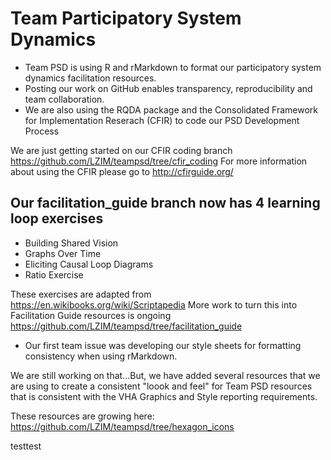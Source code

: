 # Team Participatory System Dynamics 

* Team PSD is using R and rMarkdown to format our participatory system dynamics facilitation resources.
* Posting our work on GitHub enables transparency, reproducibility and team collaboration.
* We are also using the RQDA package and the Consolidated Framework for Implementation Reserach (CFIR) to code our PSD Development Process

We are just getting started on our CFIR coding branch https://github.com/LZIM/teampsd/tree/cfir_coding
For more information about using the CFIR please go to http://cfirguide.org/

## Our facilitation_guide branch now has 4 learning loop exercises 

* Building Shared Vision
* Graphs Over Time 
* Eliciting Causal Loop Diagrams
* Ratio Exercise

These exercises are adapted from https://en.wikibooks.org/wiki/Scriptapedia
More work to turn this into Facilitation Guide resources is ongoing https://github.com/LZIM/teampsd/tree/facilitation_guide

* Our first team issue was developing our style sheets for formatting consistency when using rMarkdown.

We are still working on that...But, we have added several resources that we are using to create a consistent "loook and feel" for Team PSD resources that is consistent with the VHA Graphics and Style reporting requirements.

These resources are growing here: https://github.com/LZIM/teampsd/tree/hexagon_icons

testtest

